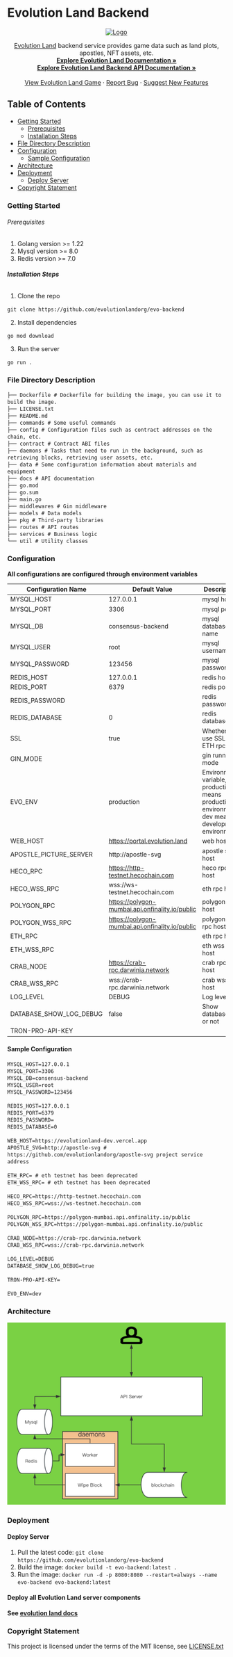 # Evolution Land Backend

<p align="center">
  <a href="https://portal.evolution.land/">
    <img src="https://avatars.githubusercontent.com/u/40032386?s=200&v=4" alt="Logo" width="80" height="80">
  </a>
  <p align="center">
    <a href="https://portal.evolution.land/">Evolution Land</a> backend service provides game data such as land plots, apostles, NFT assets, etc.
    <br />
    <a href="https://github.com/evolutionlandorg/evolutionland"><strong>Explore Evolution Land Documentation »</strong></a>
    <br />
    <a href="https://backend.evolution.land/swagger/index.html"><strong>Explore Evolution Land Backend API Documentation »</strong></a>
    <br />
    <br />
    <a href="https://portal.evolution.land/">View Evolution Land Game</a>
    ·
    <a href="https://github.com/orgs/evolutionlandorg/discussions/new?category=q-a">Report Bug</a>
    ·
    <a href="https://github.com/orgs/evolutionlandorg/discussions/new?category=ideas">Suggest New Features</a>
  </p>

</p>

## Table of Contents

- [Getting Started](#getting-started)
    - [Prerequisites](#prerequisites)
    - [Installation Steps](#installation-steps)
- [File Directory Description](#file-directory-description)
- [Configuration](#configuration)
  - [Sample Configuration](#sample-configuration)
- [Architecture](#architecture)
- [Deployment](#deployment)
  - [Deploy Server](#deploy-server)
- [Copyright Statement](#copyright-statement)

### Getting Started

###### Prerequisites

1. Golang version >= 1.22
2. Mysql version >= 8.0
3. Redis version >= 7.0

###### **Installation Steps**

1. Clone the repo

```shell
git clone https://github.com/evolutionlandorg/evo-backend
```

2. Install dependencies
```shell
go mod download
```

3. Run the server
```shell
go run .
```

### File Directory Description
```
├── Dockerfile # Dockerfile for building the image, you can use it to build the image.
├── LICENSE.txt
├── README.md
├── commands # Some useful commands
├── config # Configuration files such as contract addresses on the chain, etc.
├── contract # Contract ABI files
├── daemons # Tasks that need to run in the background, such as retrieving blocks, retrieving user assets, etc.
├── data # Some configuration information about materials and equipment
├── docs # API documentation
├── go.mod
├── go.sum
├── main.go
├── middlewares # Gin middleware
├── models # Data models
├── pkg # Third-party libraries
├── routes # API routes
├── services # Business logic
└── util # Utility classes

```

### Configuration
**All configurations are configured through environment variables**

| Configuration Name      | Default Value                                    | Description                      |
|-------------------------|--------------------------------------------------|---------------------------------|
| MYSQL_HOST              | 127.0.0.1                                        | mysql host                      |
| MYSQL_PORT              | 3306                                             | mysql port                      |
| MYSQL_DB                | consensus-backend                                | mysql database name             |
| MYSQL_USER              | root                                             | mysql username                  |
| MYSQL_PASSWORD          | 123456                                           | mysql password                  |
| REDIS_HOST              | 127.0.0.1                                        | redis host                      |
| REDIS_PORT              | 6379                                             | redis port                      |
| REDIS_PASSWORD          |                                                  | redis password                  |
| REDIS_DATABASE          | 0                                                | redis database                  |
| SSL                     | true                                             | Whether to use SSL for ETH rpc  |
| GIN_MODE                |                                                  | gin running mode                |
| EVO_ENV                 | production                                       | Environment variable, production means production environment, dev means development environment |
| WEB_HOST                | https://portal.evolution.land                    | web host                        |
| APOSTLE_PICTURE_SERVER             | http://apostle-svg                               | apostle svg host                |
| HECO_RPC                | https://http-testnet.hecochain.com               | heco rpc host                   |
| HECO_WSS_RPC            | wss://ws-testnet.hecochain.com                   | eth rpc host                    |
| POLYGON_RPC             | https://polygon-mumbai.api.onfinality.io/public  | polygon rpc host                |
| POLYGON_WSS_RPC         | https://polygon-mumbai.api.onfinality.io/public	 | polygon wss rpc host            |
| ETH_RPC                 |                                                  | eth rpc host                    |
| ETH_WSS_RPC             |                                                  | eth wss rpc host                |
| CRAB_NODE               | https://crab-rpc.darwinia.network                | crab rpc host                   |
| CRAB_WSS_RPC            | wss://crab-rpc.darwinia.network                  | crab wss rpc host               |
| LOG_LEVEL               | DEBUG                                            | Log level                       |
| DATABASE_SHOW_LOG_DEBUG | false                                            | Show database log or not        |
| TRON-PRO-API-KEY        |                                                  |                                 |

#### Sample Configuration
```shell
MYSQL_HOST=127.0.0.1
MYSQL_PORT=3306
MYSQL_DB=consensus-backend
MYSQL_USER=root
MYSQL_PASSWORD=123456

REDIS_HOST=127.0.0.1
REDIS_PORT=6379
REDIS_PASSWORD=
REDIS_DATABASE=0

WEB_HOST=https://evolutionland-dev.vercel.app
APOSTLE_SVG=http://apostle-svg # https://github.com/evolutionlandorg/apostle-svg project service address

ETH_RPC= # eth testnet has been deprecated
ETH_WSS_RPC= # eth testnet has been deprecated

HECO_RPC=https://http-testnet.hecochain.com
HECO_WSS_RPC=wss://ws-testnet.hecochain.com

POLYGON_RPC=https://polygon-mumbai.api.onfinality.io/public
POLYGON_WSS_RPC=https://polygon-mumbai.api.onfinality.io/public

CRAB_NODE=https://crab-rpc.darwinia.network
CRAB_WSS_RPC=wss://crab-rpc.darwinia.network

LOG_LEVEL=DEBUG
DATABASE_SHOW_LOG_DEBUG=true

TRON-PRO-API-KEY=

EVO_ENV=dev 
```

### Architecture
![img.png](images/img.png)

### Deployment
#### Deploy Server
1. Pull the latest code: `git clone https://github.com/evolutionlandorg/evo-backend`
2. Build the image: `docker build -t evo-backend:latest .`
3. Run the image: `docker run -d -p 8080:8080 --restart=always --name evo-backend evo-backend:latest`

#### Deploy all Evolution Land server components
**See [evolution land docs](https://github.com/evolutionlandorg/evolutionland)**

### Copyright Statement

This project is licensed under the terms of the MIT license, see [LICENSE.txt](https://github.com/evolutionlandorg/evo-backend/blob/master/LICENSE.txt)

